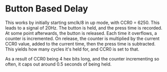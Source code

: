 # Button Based Delay

This works by initially starting smclk/8 in up mode, with CCR0 = 6250. This leads to a signal of 20Hz. The button is held, and the press time is recorded. At some point afterwards, the button is released. Each time it overflows, a counter is incremented. On release, the counter is multiplied by the current CCR0 value, added to the current time, then the press time is subtracted. This yields how many cycles it's held for, and CCR0 is set to that.

As a result of CCR0 being 4 hex bits long, and the counter incrementing so often, it caps out around 0.5 seconds of being held. 
